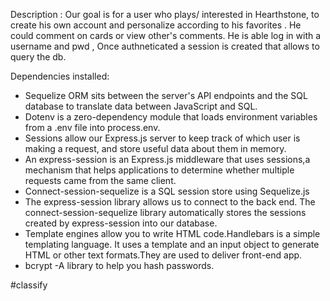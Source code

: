 Description : 
Our goal is for a user who plays/ interested in  Hearthstone, to create his own account and personalize  according to his favorites . He could comment on cards or view other's comments. He is able  log in with a username and pwd , Once authneticated a session is created that allows to query the db.



Dependencies  installed:
*   Sequelize ORM  sits between the server's API endpoints and the SQL database to   translate data between JavaScript and SQL.
*   Dotenv is a zero-dependency module that loads environment variables from a .env file into process.env. 
*   Sessions allow our Express.js server to keep track of which user is making a request, and store useful data about them in memory.
*   An express-session is an Express.js middleware that uses sessions,a mechanism that helps applications to determine whether multiple requests came from the same client.
*   Connect-session-sequelize is a SQL session store using Sequelize.js
*   The express-session library allows us to connect to the back end. The connect-session-sequelize library automatically stores the sessions created by express-session into our database.
*   Template engines allow you to write HTML code.Handlebars is a simple templating language. It uses a template and an input object to generate HTML or other text formats.They are used to deliver front-end app.
*   bcrypt -A library to help you hash passwords.


#classify
